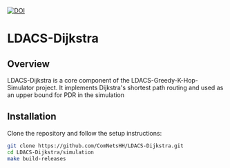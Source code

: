 [![DOI](https://zenodo.org/badge/DOI/10.5281/zenodo.10995656.svg)](https://doi.org/10.5281/zenodo.10995656)

# LDACS-Dijkstra

## Overview
LDACS-Dijkstra is a core component of the LDACS-Greedy-K-Hop-Simulator project. It implements Dijkstra's shortest path routing and used as an upper bound for PDR in the simulation

## Installation
Clone the repository and follow the setup instructions:
```bash
git clone https://github.com/ComNetsHH/LDACS-Dijkstra.git
cd LDACS-Dijkstra/simulation
make build-releases
```

